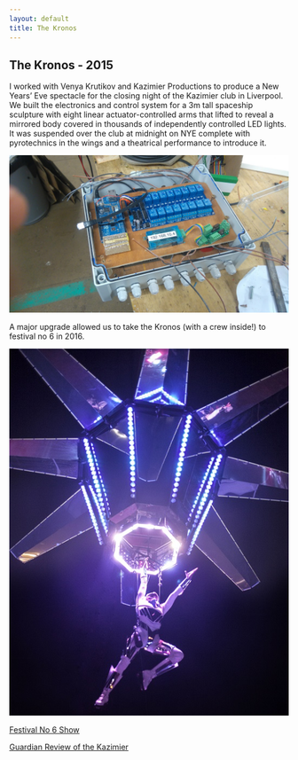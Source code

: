 ```yaml
---
layout: default
title: The Kronos
---
```


## The Kronos - 2015

I worked with Venya Krutikov and Kazimier Productions to produce a New Years’ Eve spectacle for the closing night of the Kazimier club in Liverpool. We built the electronics and control system for a 3m tall spaceship sculpture with eight linear actuator-controlled arms that lifted to reveal a mirrored body covered in thousands of independently controlled LED lights. It was suspended over the club at midnight on NYE complete with pyrotechnics in the wings and a theatrical performance to introduce it.

![](/assets/img/kronos/brain.jpg)

A major upgrade allowed us to take the Kronos (with a crew inside!) to festival no 6 in 2016.

![](/assets/img/kronos/blackpool_kronos.jpg)


[Festival No 6 Show](https://vimeo.com/184231644)


[Guardian Review of the Kazimier](https://www.theguardian.com/artanddesign/2015/dec/30/kazimier-liverpool-arts-venue-farewell-new-years-eve-party)